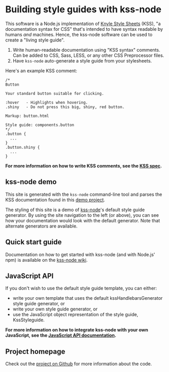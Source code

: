 # Building style guides with kss-node

This software is a Node.js implementation of [Knyle Style Sheets](https://github.com/kneath/kss) (KSS), "a documentation syntax for CSS" that's intended to have syntax readable by humans *and* machines. Hence, the kss-node software can be used to create a "living style guide".

1. Write human-readable documentation using "KSS syntax" comments. Can be added to CSS, Sass, LESS, or any other CSS Preprocessor files.
2. Have `kss-node` auto-generate a style guide from your stylesheets.

Here's an example KSS comment:
<pre class="prettyprint linenums lang-css"><code data-language="css">/*
Button

Your standard button suitable for clicking.

:hover   - Highlights when hovering.
.shiny   - Do not press this big, shiny, red button.

Markup: button.html

Style guide: components.button
*/
.button {
  ...
}
.button.shiny {
  ...
}
</code></pre>

**For more information on how to write KSS comments, see the [KSS spec](https://github.com/kss-node/kss/blob/spec/SPEC.md).**

## kss-node demo

This site is generated with the `kss-node` command-line tool and parses the KSS documentation found in this [demo project](https://github.com/kss-node/kss-node/tree/master/demo).

The styling of this site is a demo of [kss-node](https://github.com/kss-node/kss-node)'s default style guide generator. By using the site navigation to the left (or above), you can see how your documentation would look with the default generator. Note that alternate generators are available.

## Quick start guide

Documentation on how to get started with kss-node (and with Node.js' npm) is available on the [kss-node wiki](https://github.com/kss-node/kss-node/wiki).

## JavaScript API

If you don't wish to use the default style guide template, you can either:
* write your own template that uses the default kssHandlebarsGenerator style guide generator, or
* write your own style guide generator, or
* use the JavaScript object representation of the style guide, KssStyleguide.

**For more information on how to integrate kss-node with your own JavaScript, see the [JavaScript API documentation](./section-javascript-api.html).**

## Project homepage

Check out the [project on Github](https://github.com/kss-node/kss-node) for more information about the code.